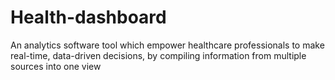 # Health-dashboard
An analytics software tool which empower healthcare professionals to make real-time, data-driven decisions, by compiling information from multiple sources into one view
